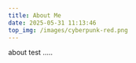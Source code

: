 ```yaml
---
title: About Me
date: 2025-05-31 11:13:46
top_img: /images/cyberpunk-red.png
---
```


about test .....